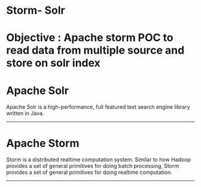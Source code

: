 # Storm- Solr

# Objective : Apache storm POC to read data from multiple source and store on solr index

# Apache Solr
Apache Solr is a high-performance, full featured text search engine library written in Java.

------------------------------------------------------------------------------------
# Apache Storm
Storm is a distributed realtime computation system. Similar to how Hadoop provides a set of general primitives for doing batch processing, Storm provides a set of general primitives for doing realtime computation.

------------------------------------------------------------------------------------



